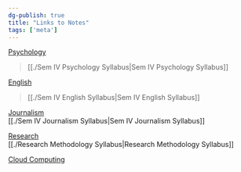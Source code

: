 ```yaml
---  
dg-publish: true  
title: "Links to Notes"  
tags: ['meta']  
---  
```

  
[Psychology](https://corvusdeinanis.github.io/cuddly-train/tags/psychology)  
> [[./Sem IV Psychology Syllabus|Sem IV Psychology Syllabus]]  
  
[English](https://corvusdeinanis.github.io/cuddly-train/tags/english)  
> [[./Sem IV English Syllabus|Sem IV English Syllabus]]  
  
  
[Journalism](https://corvusdeinanis.github.io/cuddly-train/tags/journalism)  
	[[./Sem IV Journalism Syllabus|Sem IV Journalism Syllabus]]  
  
[Research](https://corvusdeinanis.github.io/cuddly-train/tags/research)  
	[[./Research Methodology Syllabus|Research Methodology Syllabus]]  
  
[Cloud Computing](https://corvusdeinanis.github.io/cuddly-train/tags/cloudcomputing)  
  
